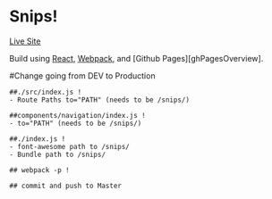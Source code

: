 # Snips!

[Live Site][LiveSite]  

Build using [React][react], [Webpack][webpackProduction], and [Github Pages][ghPagesOverview].


#Change going from DEV to Production

    ##./src/index.js !
    - Route Paths to="PATH" (needs to be /snips/)

    ##components/navigation/index.js !
    - to="PATH" (needs to be /snips/)

    ##./index.js !
    - font-awesome path to /snips/
    - Bundle path to /snips/

    ## webpack -p !

    ## commit and push to Master


<!-- manhart -->
[LiveSite]: https://jmanhart.github.io/snips/
[react]: https://github.com/facebook/react
[webpackProduction]: https://webpack.github.io/docs/cli.html#production-shortcut-p
